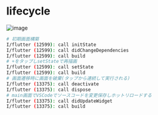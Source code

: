 # lifecycle

![image](https://github.com/rensawamo/flutterlifecycle/assets/106803080/3439cf6e-8c23-45d9-8f9f-881d39051294)

```sh
# 初期画面構築
I/flutter (12599): call initState
I/flutter (12599): call didChangeDependencies
I/flutter (12599): call build
# +をタップしsetStateで再描画
I/flutter (12599): call setState
I/flutter (12599): call build
# 画面遷移時に画面を破棄(タップから連続して実行される)
I/flutter (13375): call deactivate
I/flutter (13375): call dispose
# main画面でVSCodeでソースコードを変更保存しホットリロードする
I/flutter (13375): call didUpdateWidget
I/flutter (13375): call build
```
